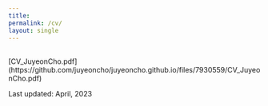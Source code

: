 ```yaml
---
title: 
permalink: /cv/
layout: single
---
```

<br>
[CV_JuyeonCho.pdf](https://github.com/juyeoncho/juyeoncho.github.io/files/7930559/CV_JuyeonCho.pdf)

Last updated: April, 2023

<!--- [CV_JuyeonCho.pdf](https://github.com/juyeoncho/juyeoncho.github.io/files/7930559/CV_JuyeonCho.pdf) --->
